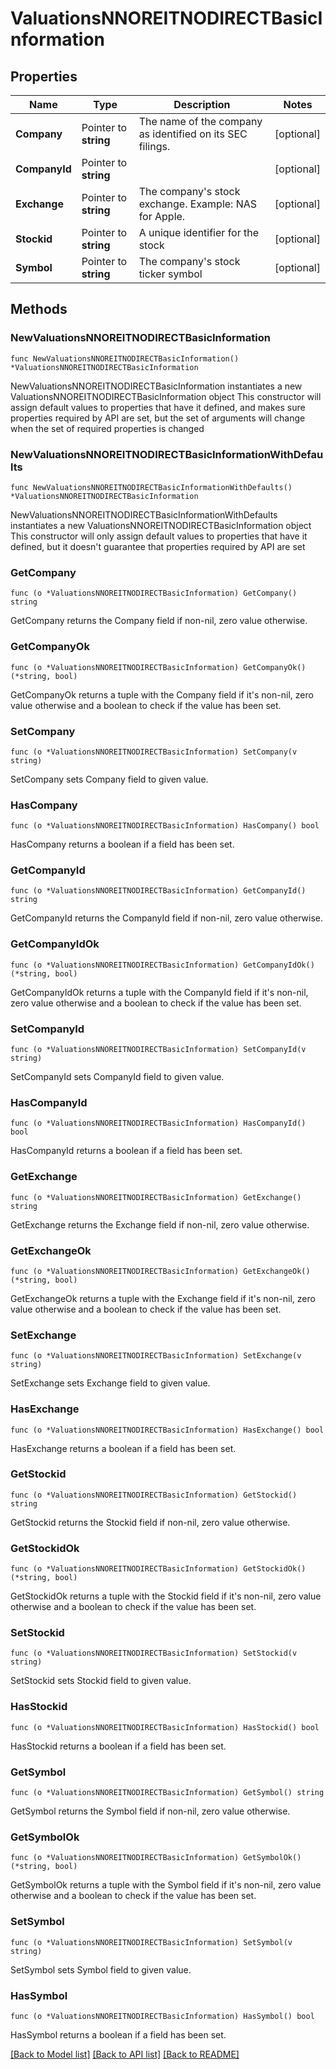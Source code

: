# ValuationsNNOREITNODIRECTBasicInformation

## Properties

Name | Type | Description | Notes
------------ | ------------- | ------------- | -------------
**Company** | Pointer to **string** | The name of the company as identified on its SEC filings. | [optional] 
**CompanyId** | Pointer to **string** |  | [optional] 
**Exchange** | Pointer to **string** | The company&#39;s stock exchange. Example: NAS for Apple. | [optional] 
**Stockid** | Pointer to **string** | A unique identifier for the stock | [optional] 
**Symbol** | Pointer to **string** | The company&#39;s stock ticker symbol | [optional] 

## Methods

### NewValuationsNNOREITNODIRECTBasicInformation

`func NewValuationsNNOREITNODIRECTBasicInformation() *ValuationsNNOREITNODIRECTBasicInformation`

NewValuationsNNOREITNODIRECTBasicInformation instantiates a new ValuationsNNOREITNODIRECTBasicInformation object
This constructor will assign default values to properties that have it defined,
and makes sure properties required by API are set, but the set of arguments
will change when the set of required properties is changed

### NewValuationsNNOREITNODIRECTBasicInformationWithDefaults

`func NewValuationsNNOREITNODIRECTBasicInformationWithDefaults() *ValuationsNNOREITNODIRECTBasicInformation`

NewValuationsNNOREITNODIRECTBasicInformationWithDefaults instantiates a new ValuationsNNOREITNODIRECTBasicInformation object
This constructor will only assign default values to properties that have it defined,
but it doesn't guarantee that properties required by API are set

### GetCompany

`func (o *ValuationsNNOREITNODIRECTBasicInformation) GetCompany() string`

GetCompany returns the Company field if non-nil, zero value otherwise.

### GetCompanyOk

`func (o *ValuationsNNOREITNODIRECTBasicInformation) GetCompanyOk() (*string, bool)`

GetCompanyOk returns a tuple with the Company field if it's non-nil, zero value otherwise
and a boolean to check if the value has been set.

### SetCompany

`func (o *ValuationsNNOREITNODIRECTBasicInformation) SetCompany(v string)`

SetCompany sets Company field to given value.

### HasCompany

`func (o *ValuationsNNOREITNODIRECTBasicInformation) HasCompany() bool`

HasCompany returns a boolean if a field has been set.

### GetCompanyId

`func (o *ValuationsNNOREITNODIRECTBasicInformation) GetCompanyId() string`

GetCompanyId returns the CompanyId field if non-nil, zero value otherwise.

### GetCompanyIdOk

`func (o *ValuationsNNOREITNODIRECTBasicInformation) GetCompanyIdOk() (*string, bool)`

GetCompanyIdOk returns a tuple with the CompanyId field if it's non-nil, zero value otherwise
and a boolean to check if the value has been set.

### SetCompanyId

`func (o *ValuationsNNOREITNODIRECTBasicInformation) SetCompanyId(v string)`

SetCompanyId sets CompanyId field to given value.

### HasCompanyId

`func (o *ValuationsNNOREITNODIRECTBasicInformation) HasCompanyId() bool`

HasCompanyId returns a boolean if a field has been set.

### GetExchange

`func (o *ValuationsNNOREITNODIRECTBasicInformation) GetExchange() string`

GetExchange returns the Exchange field if non-nil, zero value otherwise.

### GetExchangeOk

`func (o *ValuationsNNOREITNODIRECTBasicInformation) GetExchangeOk() (*string, bool)`

GetExchangeOk returns a tuple with the Exchange field if it's non-nil, zero value otherwise
and a boolean to check if the value has been set.

### SetExchange

`func (o *ValuationsNNOREITNODIRECTBasicInformation) SetExchange(v string)`

SetExchange sets Exchange field to given value.

### HasExchange

`func (o *ValuationsNNOREITNODIRECTBasicInformation) HasExchange() bool`

HasExchange returns a boolean if a field has been set.

### GetStockid

`func (o *ValuationsNNOREITNODIRECTBasicInformation) GetStockid() string`

GetStockid returns the Stockid field if non-nil, zero value otherwise.

### GetStockidOk

`func (o *ValuationsNNOREITNODIRECTBasicInformation) GetStockidOk() (*string, bool)`

GetStockidOk returns a tuple with the Stockid field if it's non-nil, zero value otherwise
and a boolean to check if the value has been set.

### SetStockid

`func (o *ValuationsNNOREITNODIRECTBasicInformation) SetStockid(v string)`

SetStockid sets Stockid field to given value.

### HasStockid

`func (o *ValuationsNNOREITNODIRECTBasicInformation) HasStockid() bool`

HasStockid returns a boolean if a field has been set.

### GetSymbol

`func (o *ValuationsNNOREITNODIRECTBasicInformation) GetSymbol() string`

GetSymbol returns the Symbol field if non-nil, zero value otherwise.

### GetSymbolOk

`func (o *ValuationsNNOREITNODIRECTBasicInformation) GetSymbolOk() (*string, bool)`

GetSymbolOk returns a tuple with the Symbol field if it's non-nil, zero value otherwise
and a boolean to check if the value has been set.

### SetSymbol

`func (o *ValuationsNNOREITNODIRECTBasicInformation) SetSymbol(v string)`

SetSymbol sets Symbol field to given value.

### HasSymbol

`func (o *ValuationsNNOREITNODIRECTBasicInformation) HasSymbol() bool`

HasSymbol returns a boolean if a field has been set.


[[Back to Model list]](../README.md#documentation-for-models) [[Back to API list]](../README.md#documentation-for-api-endpoints) [[Back to README]](../README.md)


